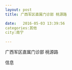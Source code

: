 ```yaml
--- 
layout: post 
title: 广西军区直属门诊部 桃源路

date:   2016-05-03 13:39:56 
categories:其他  
city:南宁
  
--- 
```

   
广西军区直属门诊部 桃源路

信息


